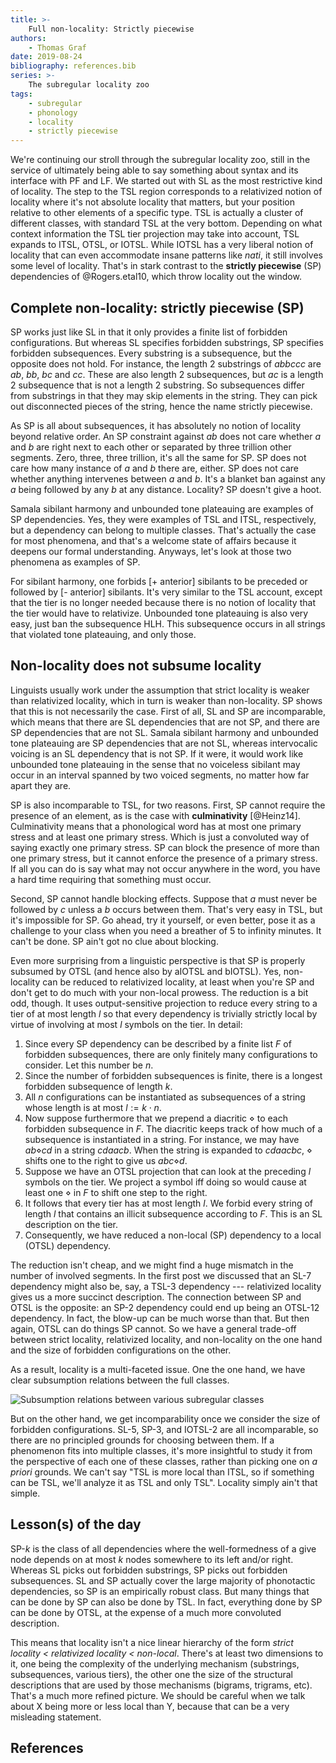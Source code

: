 ```yaml
---
title: >-
    Full non-locality: Strictly piecewise
authors:
    - Thomas Graf
date: 2019-08-24
bibliography: references.bib
series: >-
    The subregular locality zoo
tags:
    - subregular
    - phonology
    - locality
    - strictly piecewise
---
```


<!-- START_SUMMARY_BLOCK -->
We're continuing our stroll through the subregular locality zoo, still in the service of ultimately being able to say something about syntax and its interface with PF and LF.
We started out with SL as the most restrictive kind of locality.
The step to the TSL region corresponds to a relativized notion of locality where it's not absolute locality that matters, but your position relative to other elements of a specific type.
TSL is actually a cluster of different classes, with standard TSL at the very bottom.
Depending on what context information the TSL tier projection may take into account, TSL expands to ITSL, OTSL, or IOTSL.
While IOTSL has a very liberal notion of locality that can even accommodate insane patterns like *nati*, it still involves some level of locality.
That's in stark contrast to the **strictly piecewise** (SP) dependencies of @Rogers.etal10, which throw locality out the window.
<!-- END_SUMMARY_BLOCK -->

## Complete non-locality: strictly piecewise (SP)

SP works just like SL in that it only provides a finite list of forbidden configurations.
But whereas SL specifies forbidden substrings, SP specifies forbidden subsequences.
Every substring is a subsequence, but the opposite does not hold.
For instance, the length 2 substrings of *abbccc* are *ab*, *bb*, *bc* and *cc*.
These are also length 2 subsequences, but *ac* is a length 2 subsequence that is not a length 2 substring.
So subsequences differ from substrings in that they may skip elements in the string.
They can pick out disconnected pieces of the string, hence the name strictly piecewise.

As SP is all about subsequences, it has absolutely no notion of locality beyond relative order.
An SP constraint against *ab* does not care whether *a* and *b* are right next to each other or separated by three trillion other segments.
Zero, three, three trillion, it's all the same for SP.
SP does not care how many instance of *a* and *b* there are, either.
SP does not care whether anything intervenes between *a* and *b*.
It's a blanket ban against any *a* being followed by any *b* at any distance.
Locality?
SP doesn't give a hoot.

Samala sibilant harmony and unbounded tone plateauing are examples of SP dependencies.
Yes, they were examples of TSL and ITSL, respectively, but a dependency can belong to multiple classes.
That's actually the case for most phenomena, and that's a welcome state of affairs because it deepens our formal understanding.
Anyways, let's look at those two phenomena as examples of SP.

For sibilant harmony, one forbids [+ anterior] sibilants to be preceded or followed by [- anterior] sibilants.
It's very similar to the TSL account, except that the tier is no longer needed because there is no notion of locality that the tier would have to relativize.
Unbounded tone plateauing is also very easy, just ban the subsequence HLH.
This subsequence occurs in all strings that violated tone plateauing, and only those.

## Non-locality does not subsume locality

Linguists usually work under the assumption that strict locality is weaker than relativized locality, which in turn is weaker than non-locality.
SP shows that this is not necessarily the case.
First of all, SL and SP are incomparable, which means that there are SL dependencies that are not SP, and there are SP dependencies that are not SL.
Samala sibilant harmony and unbounded tone plateauing are SP dependencies that are not SL, whereas intervocalic voicing is an SL dependency that is not SP.
If it were, it would work like unbounded tone plateauing in the sense that no voiceless sibilant may occur in an interval spanned by two voiced segments, no matter how far apart they are.

SP is also incomparable to TSL, for two reasons.
First, SP cannot require the presence of an element, as is the case with **culminativity** [@Heinz14].
Culminativity means that a phonological word has at most one primary stress and at least one primary stress.
Which is just a convoluted way of saying exactly one primary stress.
SP can block the presence of more than one primary stress, but it cannot enforce the presence of a primary stress.
If all you can do is say what may not occur anywhere in the word, you have a hard time requiring that something must occur.

Second, SP cannot handle blocking effects.
Suppose that *a* must never be followed by *c* unless a *b* occurs between them.
That's very easy in TSL, but it's impossible for SP.
Go ahead, try it yourself, or even better, pose it as a challenge to your class when you need a breather of 5 to infinity minutes.
It can't be done.
SP ain't got no clue about blocking.

Even more surprising from a linguistic perspective is that SP is properly subsumed by OTSL (and hence also by aIOTSL and bIOTSL).
Yes, non-locality can be reduced to relativized locality, at least when you're SP and don't get to do much with your non-local prowess.
The reduction is a bit odd, though.
It uses output-sensitive projection to reduce every string to a tier of at most length *l* so that every dependency is trivially strictly local by virtue of involving at most *l* symbols on the tier.
In detail:

1. Since every SP dependency can be described by a finite list $F$ of forbidden subsequences, there are only finitely many configurations to consider.
   Let this number be *n*.
1. Since the number of forbidden subsequences is finite, there is a longest forbidden subsequence of length *k*.
1. All *n* configurations can be instantiated as subsequences of a string whose length is at most $l := k \cdot n$.
1. Now suppose furthermore that we prepend a diacritic $\diamond$ to each forbidden subsequence in $F$.
   The diacritic keeps track of how much of a subsequence is instantiated in a string.
   For instance, we may have $a b \diamond c d$ in a string $cdaacb$.
   When the string is expanded to $cdaacbc$, $\diamond$ shifts one to the right to give us $a b c \diamond d$.
1. Suppose we have an OTSL projection that can look at the preceding *l* symbols on the tier.
   We project a symbol iff doing so would cause at least one $\diamond$ in $F$ to shift one step to the right.
1. It follows that every tier has at most length $l$.
   We forbid every string of length $l$ that contains an illicit subsequence according to $F$.
   This is an SL description on the tier.
1. Consequently, we have reduced a non-local (SP) dependency to a local (OTSL) dependency.

The reduction isn't cheap, and we might find a huge mismatch in the number of involved segments.
In the first post we discussed that an SL-7 dependency might also be, say, a TSL-3 dependency --- relativized locality gives us a more succinct description.
The connection between SP and OTSL is the opposite: an SP-2 dependency could end up being an OTSL-12 dependency.
In fact, the blow-up can be much worse than that.
But then again, OTSL can do things SP cannot.
So we have a general trade-off between strict locality, relativized locality, and non-locality on the one hand and the size of forbidden configurations on the other.

As a result, locality is a multi-faceted issue.
One the one hand, we have clear subsumption relations between the full classes.

![Subsumption relations between various subregular classes]({static}/img/thomas/subreg_tutorials/sp_hierarchy.svg)

But on the other hand, we get incomparability once we consider the size of forbidden configurations.
SL-5, SP-3, and IOTSL-2 are all incomparable, so there are no principled grounds for choosing between them.
If a phenomenon fits into multiple classes, it's more insightful to study it from the perspective of each one of these classes, rather than picking one on *a priori* grounds.
We can't say "TSL is more local than ITSL, so if something can be TSL, we'll analyze it as TSL and only TSL".
Locality simply ain't that simple.

## Lesson(s) of the day

SP-*k* is the class of all dependencies where the well-formedness of a give node depends on at most *k* nodes somewhere to its left and/or right.
Whereas SL picks out forbidden substrings, SP picks out forbidden subsequences.
SL and SP actually cover the large majority of phonotactic dependencies, so SP is an empirically robust class.
But many things that can be done by SP can also be done by TSL.
In fact, everything done by SP can be done by OTSL, at the expense of a much more convoluted description.

This means that locality isn't a nice linear hierarchy of the form *strict locality < relativized locality < non-local*.
There's at least two dimensions to it, one being the complexity of the underlying mechanism (substrings, subsequences, various tiers), the other one the size of the structural descriptions that are used by those mechanisms (bigrams, trigrams, etc).
That's a much more refined picture.
We should be careful when we talk about X being more or less local than Y, because that can be a very misleading statement.

## References
